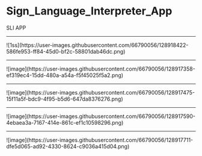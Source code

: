 
# Sign_Language_Interpreter_App
SLI APP
<hr>
![1ss](https://user-images.githubusercontent.com/66790056/128918422-586fe953-ff84-45d0-bf2c-58801dab46dc.png)
<hr>
![image](https://user-images.githubusercontent.com/66790056/128917358-ef319ec4-15dd-480a-a54a-f5f45025f5a2.png)
<hr>
![image](https://user-images.githubusercontent.com/66790056/128917475-15f11a5f-bdc9-4f95-b5d6-647da8376276.png)
<hr>
![image](https://user-images.githubusercontent.com/66790056/128917590-4ebaea3a-7167-414e-861c-ef1c10598296.png)
<hr>
![image](https://user-images.githubusercontent.com/66790056/128917711-dfe5d065-ad92-4330-8624-c9036a415d04.png)
